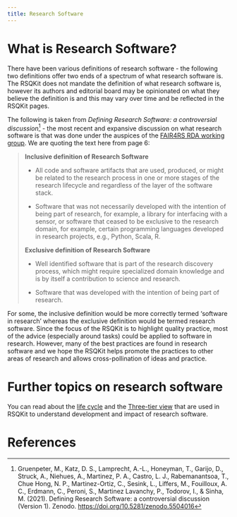 ```yaml
---
title: Research Software
---
```


# What is Research Software?

There have been various definitions of research software - the following two definitions offer two ends of a spectrum of what research software is. The RSQKit does not mandate the definition of what research software is, however its authors and editorial board may be opinionated on what they believe the definition is and this may vary over time and be reflected in the RSQKit pages. 

The following is taken from *Defining Research Software: a controversial discussion*[^1] - the most recent and expansive discussion on what research software is that was done under the auspices of the [FAIR4RS RDA working group][fair4rs-wg]. We are quoting the text here from page 6:



>**Inclusive definition of Research Software**
>
>- All code and software artifacts that are used, produced, or might be related to the research process in one or more stages of the research lifecycle and regardless of the layer of the software stack. 
>
>- Software that was not necessarily developed with the intention of being part of research, for example, a library for interfacing with a sensor, or software that ceased to be exclusive to the research domain, for example, certain programming languages developed in research projects, e.g., Python, Scala, R.
>
>**Exclusive definition of Research Software**
>
>- Well identified software that is part of the research discovery process, which might require specialized domain knowledge and is by itself a contribution to science and research.
>
>- Software that was developed with the intention of being part of research.

For some, the inclusive definition would be more correctly termed ‘software in research’ whereas the exclusive definition would be termed research software. Since the focus of the RSQKit is to highlight quality practice, most of the advice (especially around tasks) could be applied to software in research. However, many of the best practices are found in research software and we hope the RSQKit helps promote the practices to other areas of research and allows cross-pollination of ideas and practice. 

# Further topics on research software
You can read about the [life cycle](life_cycle) and the [Three-tier view](three_tier_view) that are used in RSQKit to understand development and impact of research software.

# References

[^1]: Gruenpeter, M., Katz, D. S., Lamprecht, A.-L., Honeyman, T., Garijo, D., Struck, A., Niehues, A., Martinez, P. A., Castro, L. J., Rabemanantsoa, T., Chue Hong, N. P., Martinez-Ortiz, C., Sesink, L., Liffers, M., Fouilloux, A. C., Erdmann, C., Peroni, S., Martinez Lavanchy, P., Todorov, I., & Sinha, M. (2021). Defining Research Software: a controversial discussion (Version 1). Zenodo. https://doi.org/10.5281/zenodo.5504016

[fair4rs-wg]: https://www.rd-alliance.org/groups/fair-research-software-fair4rs-wg/
